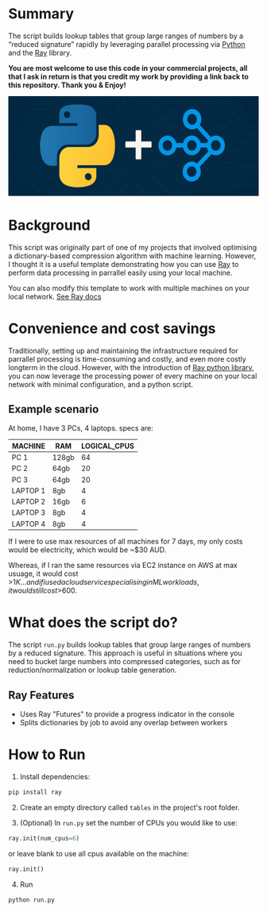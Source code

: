 # Summary

The script builds lookup tables that group large ranges of numbers by a “reduced signature” rapidly by leveraging parallel processing via [Python](https://www.python.org/) and the [Ray](https://www.ray.io/) library. 

**You are most welcome to use this code in your commercial projects, all that I ask in return is that you credit my work by providing a link back to this repository. Thank you & Enjoy!**

![python ray logo](python-ray-logo.png)

# Background
This script was originally part of one of my projects that involved optimising a dictionary-based compression algorithm with machine learning. However, I thought it is a useful template demonstrating how you can use [Ray](https://www.ray.io/) to perform data processing in parrallel easily using your local machine.

You can also modify this template to work with multiple machines on your local network. [See Ray docs](https://docs.ray.io/en/latest/ray-core/walkthrough.html)  

# Convenience and cost savings
Traditionally, setting up and maintaining the infrastructure required for parrallel processing is time-consuming and costly, and even more costly longterm in the cloud. However, with the introduction of [Ray python library](https://docs.ray.io/en/latest/index.html), you can now leverage the processing power of every machine on your local network with minimal configuration, and a python script. 

## Example scenario
At home, I have 3 PCs, 4 laptops. specs are:

| MACHINE  | RAM   | LOGICAL_CPUS |
|----------|-------|--------------|
| PC 1      | 128gb | 64           |
| PC 2      | 64gb  | 20           |
| PC 3      | 64gb  | 20           |
| LAPTOP 1  | 8gb   | 4            |
| LAPTOP 2  | 16gb  | 6            |
| LAPTOP 3  | 8gb   | 4            |
| LAPTOP 4  | 8gb   | 4            |


If I were to use max resources of all machines for 7 days, my only costs would be electricity, which would be ~$30 AUD.

Whereas, if I ran the same resources via EC2 instance on AWS at max usuage, it would cost >$1K... and if i used a cloud service specialising in ML workloads, it would still cost >$600.

# What does the script do?

The script `run.py` builds lookup tables that group large ranges of numbers by a reduced signature. This approach is useful in situations where you need to bucket large numbers into compressed categories, such as for reduction/normalization or lookup table generation.

## Ray Features
- Uses Ray "Futures" to provide a progress indicator in the console
- Splits dictionaries by job to avoid any overlap between workers

# How to Run

1. Install dependencies:
```bash
pip install ray
```

2. Create an empty directory called `tables` in the project's root folder. 

3. (Optional) In `run.py` set the number of CPUs you would like to use:
```py
ray.init(num_cpus=6)
```
or leave blank to use all cpus available on the machine:
```py
ray.init()
```

4. Run
```
python run.py
```